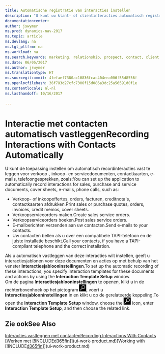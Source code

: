 ```yaml
---
title: Automatische registratie van interacties instellen
description: "U kunt uw klant- of cliëntinteracties automatisch registreren, bijvoorbeeld voor verkoop-, inkoop- en servicedocumenten of telefoongesprekken."
documentationcenter: 
author: jswymer
ms.prod: dynamics-nav-2017
ms.topic: article
ms.devlang: na
ms.tgt_pltfrm: na
ms.workload: na
ms.search.keywords: marketing, relationship, prospect, contact, client, customer
ms.date: 06/06/2017
ms.author: jswymer
ms.translationtype: HT
ms.sourcegitcommit: 4fefaef7380ac10836fcac404eea006f55d8556f
ms.openlocfilehash: 36f783d27cfc7306f15d086a3dc25a56591d0f1e
ms.contentlocale: nl-nl
ms.lasthandoff: 10/16/2017

---
```

# <a name="recording-interactions-with-contacts-automatically"></a><span data-ttu-id="8150b-103">Interactie met contacten automatisch vastleggen</span><span class="sxs-lookup"><span data-stu-id="8150b-103">Recording Interactions with Contacts Automatically</span></span>
<span data-ttu-id="8150b-104">U kunt de toepassing instellen om automatisch recordinteracties vast te leggen voor verkoop-, inkoop- en servicedocumenten, contactkaarten, e-mails, telefoongesprekken, zoals:</span><span class="sxs-lookup"><span data-stu-id="8150b-104">You can set up the application to automatically record interactions for sales, purchase and service documents, cover sheets, e-mails, phone calls, such as:</span></span>

* <span data-ttu-id="8150b-105">Verkoop- of inkoopoffertes, orders, facturen, creditnota's, contactkaarten afdrukken.</span><span class="sxs-lookup"><span data-stu-id="8150b-105">Print sales or purchase quotes, orders, invoices, credit memos, cover sheets.</span></span>
* <span data-ttu-id="8150b-106">Verkoopserviceorders maken.</span><span class="sxs-lookup"><span data-stu-id="8150b-106">Create sales service orders.</span></span>
* <span data-ttu-id="8150b-107">Verkoopserviceorders boeken.</span><span class="sxs-lookup"><span data-stu-id="8150b-107">Post sales service orders.</span></span>
* <span data-ttu-id="8150b-108">E-mailberichten verzenden aan uw contacten.</span><span class="sxs-lookup"><span data-stu-id="8150b-108">Send e-mails to your contacts.</span></span>
* <span data-ttu-id="8150b-109">Uw contacten bellen als u over een compatibele TAPI-telefoon en de juiste installatie beschikt.</span><span class="sxs-lookup"><span data-stu-id="8150b-109">Call your contacts, if you have a TAPI-compliant telephone and the correct installation.</span></span>

<span data-ttu-id="8150b-110">Als u automatisch vastleggen van deze interacties wilt instellen, geeft u interactiesjablonen voor deze documenten en acties op met behulp van het venster **Interactiesjablooninstellingen**.</span><span class="sxs-lookup"><span data-stu-id="8150b-110">To set up the automatic recording of these interactions, you specify interaction templates for these documents and actions by using the **Interaction Template Setup** window.</span></span>  
<span data-ttu-id="8150b-111">Om de pagina **Interactiesjablooninstellingen** te openen, klikt u in de rechterbovenhoek op het pictogram ![Zoeken naar pagina of rapport](media/ui-search/search_small.png "pictogram Zoeken naar pagina of rapport"), voert u **Interactiesjablooninstellingen** in en klikt u op de gerelateerde koppeling.</span><span class="sxs-lookup"><span data-stu-id="8150b-111">To open the **Interaction Template Setup** window, choose the ![Search for Page or Report](media/ui-search/search_small.png "Search for Page or Report icon") icon, enter **Interaction Template Setup**, and then choose the related link.</span></span>

## <a name="see-also"></a><span data-ttu-id="8150b-112">Zie ook</span><span class="sxs-lookup"><span data-stu-id="8150b-112">See Also</span></span>
[<span data-ttu-id="8150b-113">Interacties vastleggen met contacten</span><span class="sxs-lookup"><span data-stu-id="8150b-113">Recording Interactions With Contacts</span></span>](marketing-interactions.md)  
<span data-ttu-id="8150b-114">[Werken met [!INCLUDE[d365fin](includes/d365fin_md.md)]](ui-work-product.md)</span><span class="sxs-lookup"><span data-stu-id="8150b-114">[Working with [!INCLUDE[d365fin](includes/d365fin_md.md)]](ui-work-product.md)</span></span>  


